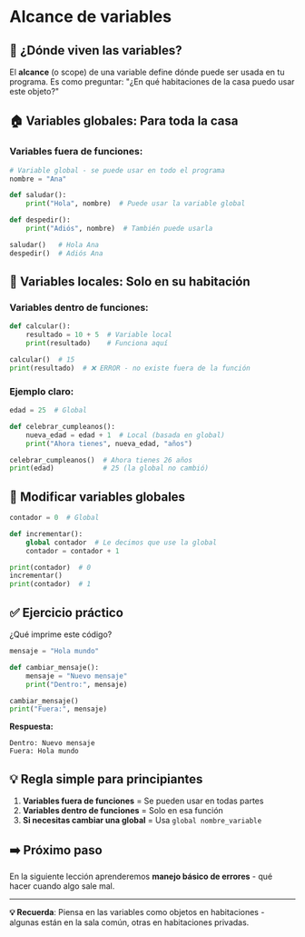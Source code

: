 # Alcance de variables

## 🎯 ¿Dónde viven las variables?

El **alcance** (o scope) de una variable define dónde puede ser usada en tu programa. Es como preguntar: "¿En qué habitaciones de la casa puedo usar este objeto?"

## 🏠 Variables globales: Para toda la casa

### Variables fuera de funciones:

```python
# Variable global - se puede usar en todo el programa
nombre = "Ana"

def saludar():
    print("Hola", nombre)  # Puede usar la variable global

def despedir():
    print("Adiós", nombre)  # También puede usarla

saludar()   # Hola Ana
despedir()  # Adiós Ana
```

## 🚪 Variables locales: Solo en su habitación

### Variables dentro de funciones:

```python
def calcular():
    resultado = 10 + 5  # Variable local
    print(resultado)    # Funciona aquí

calcular()  # 15
print(resultado)  # ❌ ERROR - no existe fuera de la función
```

### Ejemplo claro:

```python
edad = 25  # Global

def celebrar_cumpleanos():
    nueva_edad = edad + 1  # Local (basada en global)
    print("Ahora tienes", nueva_edad, "años")

celebrar_cumpleanos()  # Ahora tienes 26 años
print(edad)            # 25 (la global no cambió)
```

## 🔄 Modificar variables globales

```python
contador = 0  # Global

def incrementar():
    global contador  # Le decimos que use la global
    contador = contador + 1

print(contador)  # 0
incrementar()
print(contador)  # 1
```

## ✅ Ejercicio práctico

¿Qué imprime este código?

```python
mensaje = "Hola mundo"

def cambiar_mensaje():
    mensaje = "Nuevo mensaje"
    print("Dentro:", mensaje)

cambiar_mensaje()
print("Fuera:", mensaje)
```

**Respuesta:**

```
Dentro: Nuevo mensaje
Fuera: Hola mundo
```

## 💡 Regla simple para principiantes

1. **Variables fuera de funciones** = Se pueden usar en todas partes
2. **Variables dentro de funciones** = Solo en esa función
3. **Si necesitas cambiar una global** = Usa `global nombre_variable`

## ➡️ Próximo paso

En la siguiente lección aprenderemos **manejo básico de errores** - qué hacer cuando algo sale mal.

---

**💡 Recuerda**: Piensa en las variables como objetos en habitaciones - algunas están en la sala común, otras en habitaciones privadas.
